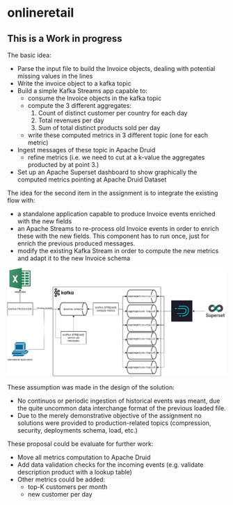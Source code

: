# onlineretail
## This is a Work in progress

The basic idea:
* Parse the input file to build the Invoice objects, dealing with potential missing values in the lines
* Write the invoice object to a kafka topic
* Build a simple Kafka Streams app capable to:
  - consume the Invoice objects in the kafka topic
  - compute the 3 different aggregates:
    1. Count of distinct customer per country for each day
    1. Total revenues per day
    1. Sum of total distinct products sold per day
  - write these computed metrics in 3 different topic (one for each metric)
* Ingest messages of these topic in Apache Druid
  - refine metrics (i.e. we need to cut at a k-value the aggregates producted by at point 3.)
* Set up an Apache Superset dashboard to show graphically the computed metrics pointing at Apache Druid Dataset


The idea for the second item in the assignment is to integrate the existing flow with:
* a standalone application capable to produce Invoice events enriched with the new fields
* an Apache Streams to re-process old Invoice events in order to enrich these with the new fields. This component has to run once, just for enrich the previous produced messages.
* modify the existing Kafka Stream in order to compute the new metrics and adapt it to the new Invoice schema

![basic idea](https://github.com/antfranzoso/onlineretail/blob/master/diag.png?raw=true)

These assumption was made in the design of the solution:
* No continuos or periodic ingestion of historical events was meant, due the quite uncommon data interchange format of the previous loaded file. 
* Due to the merely demonstrative objective of the assignment no solutions were provided to production-related topics (compression, security, deployments schema, load, etc.)

These proposal could be evaluate for further work:
* Move all metrics computation to Apache Druid
* Add data validation checks for the incoming events (e.g. validate description product with a lookup table)
* Other metrics could be added:
  * top-K customers per month
  * new customer per day
